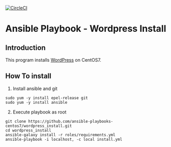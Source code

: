 [![CircleCI](https://dl.circleci.com/status-badge/img/gh/ansible-playbooks-mamono210/wordpress_install/tree/main.svg?style=svg)](https://dl.circleci.com/status-badge/redirect/gh/ansible-playbooks-mamono210/wordpress_install/tree/main)

# Ansible Playbook - Wordpress Install

## Introduction

This program installs [WordPress](https://wordpress.com) on CentOS7.

## How To install

1. Install ansible and git

```
sudo yum -y install epel-release git
sudo yum -y install ansible
```

2. Execute playbook as root

```
git clone https://github.com/ansible-playbooks-centos7/wordpress_install.git
cd wordpress_install
ansible-galaxy install -r roles/requirements.yml
ansible-playbook -i localhost, -c local install.yml
```
